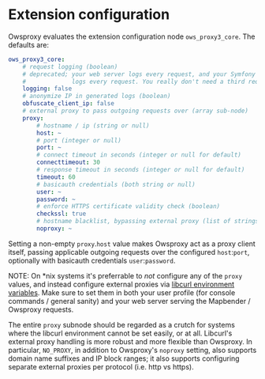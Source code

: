 # Extension configuration
Owsproxy evaluates the extension configuration node `ows_proxy3_core`.
The defaults are:
```yaml
ows_proxy3_core:
    # request logging (boolean)
    # deprecated; your web server logs every request, and your Symfony application
    #             logs every request. You really don't need a third request log.
    logging: false
    # anonymize IP in generated logs (boolean)
    obfuscate_client_ip: false
    # external proxy to pass outgoing requests over (array sub-node)
    proxy:
        # hostname / ip (string or null)
        host: ~
        # port (integer or null)
        port: ~
        # connect timeout in seconds (integer or null for default)
        connecttimeout: 30
        # response timeout in seconds (integer or null for default)
        timeout: 60
        # basicauth credentials (both string or null)
        user: ~
        password: ~
        # enforce HTTPS certificate validity check (boolean)
        checkssl: true
        # hostname blacklist, bypassing external proxy (list of strings of null)
        noproxy: ~
```

Setting a non-empty `proxy`.`host` value makes Owsproxy act as a proxy client itself, passing
applicable outgoing requests over the configured `host`:`port`, optionally with basicauth credentials
`user`:`password`.

NOTE: On *nix systems it's preferrable to *not* configure any of the `proxy` values,
and instead configure external proxies via [libcurl environment variables](https://curl.haxx.se/libcurl/c/libcurl-env.html).
Make sure to set them in both your user profile (for console commands / general sanity) and
your web server serving the Mapbender / Owsproxy requests.

The entire `proxy` subnode should be regarded as a crutch for systems where the libcurl
environment cannot be set easily, or at all. Libcurl's external proxy handling is more robust and more flexible
than Owsproxy. In particular, `NO_PROXY`, in addition to Owsproxy's `noproxy` setting, also supports domain
name suffixes and IP block ranges; it also supports configuring separate external proxies per protocol (i.e. http
vs https).
